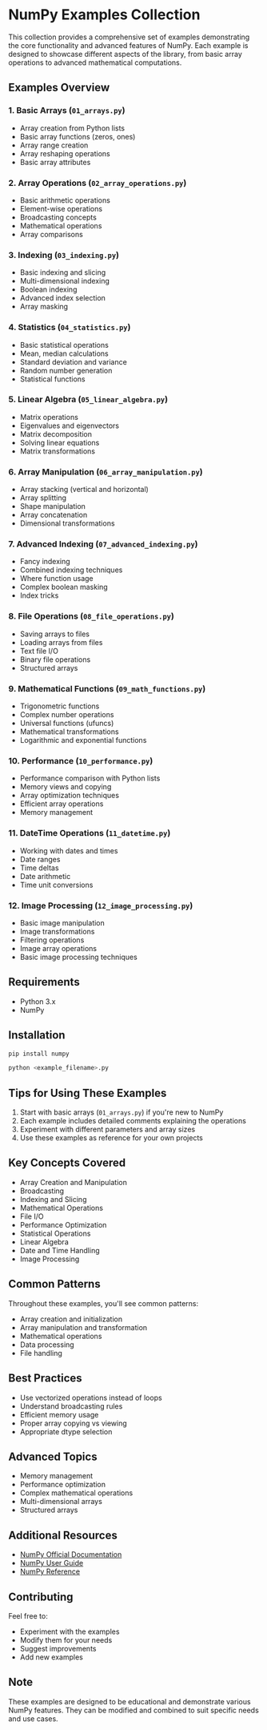 # NumPy Examples Collection

This collection provides a comprehensive set of examples demonstrating the core functionality and advanced features of NumPy. Each example is designed to showcase different aspects of the library, from basic array operations to advanced mathematical computations.

## Examples Overview

### 1. Basic Arrays (`01_arrays.py`)
- Array creation from Python lists
- Basic array functions (zeros, ones)
- Array range creation
- Array reshaping operations
- Basic array attributes

### 2. Array Operations (`02_array_operations.py`)
- Basic arithmetic operations
- Element-wise operations
- Broadcasting concepts
- Mathematical operations
- Array comparisons

### 3. Indexing (`03_indexing.py`)
- Basic indexing and slicing
- Multi-dimensional indexing
- Boolean indexing
- Advanced index selection
- Array masking

### 4. Statistics (`04_statistics.py`)
- Basic statistical operations
- Mean, median calculations
- Standard deviation and variance
- Random number generation
- Statistical functions

### 5. Linear Algebra (`05_linear_algebra.py`)
- Matrix operations
- Eigenvalues and eigenvectors
- Matrix decomposition
- Solving linear equations
- Matrix transformations

### 6. Array Manipulation (`06_array_manipulation.py`)
- Array stacking (vertical and horizontal)
- Array splitting
- Shape manipulation
- Array concatenation
- Dimensional transformations

### 7. Advanced Indexing (`07_advanced_indexing.py`)
- Fancy indexing
- Combined indexing techniques
- Where function usage
- Complex boolean masking
- Index tricks

### 8. File Operations (`08_file_operations.py`)
- Saving arrays to files
- Loading arrays from files
- Text file I/O
- Binary file operations
- Structured arrays

### 9. Mathematical Functions (`09_math_functions.py`)
- Trigonometric functions
- Complex number operations
- Universal functions (ufuncs)
- Mathematical transformations
- Logarithmic and exponential functions

### 10. Performance (`10_performance.py`)
- Performance comparison with Python lists
- Memory views and copying
- Array optimization techniques
- Efficient array operations
- Memory management

### 11. DateTime Operations (`11_datetime.py`)
- Working with dates and times
- Date ranges
- Time deltas
- Date arithmetic
- Time unit conversions

### 12. Image Processing (`12_image_processing.py`)
- Basic image manipulation
- Image transformations
- Filtering operations
- Image array operations
- Basic image processing techniques

## Requirements
- Python 3.x
- NumPy

## Installation 

```bash
pip install numpy
```

```bash
python <example_filename>.py
```


## Tips for Using These Examples
1. Start with basic arrays (`01_arrays.py`) if you're new to NumPy
2. Each example includes detailed comments explaining the operations
3. Experiment with different parameters and array sizes
4. Use these examples as reference for your own projects

## Key Concepts Covered
- Array Creation and Manipulation
- Broadcasting
- Indexing and Slicing
- Mathematical Operations
- File I/O
- Performance Optimization
- Statistical Operations
- Linear Algebra
- Date and Time Handling
- Image Processing

## Common Patterns
Throughout these examples, you'll see common patterns:
- Array creation and initialization
- Array manipulation and transformation
- Mathematical operations
- Data processing
- File handling

## Best Practices
- Use vectorized operations instead of loops
- Understand broadcasting rules
- Efficient memory usage
- Proper array copying vs viewing
- Appropriate dtype selection

## Advanced Topics
- Memory management
- Performance optimization
- Complex mathematical operations
- Multi-dimensional arrays
- Structured arrays

## Additional Resources
- [NumPy Official Documentation](https://numpy.org/doc/)
- [NumPy User Guide](https://numpy.org/doc/stable/user/index.html)
- [NumPy Reference](https://numpy.org/doc/stable/reference/index.html)

## Contributing
Feel free to:
- Experiment with the examples
- Modify them for your needs
- Suggest improvements
- Add new examples

## Note
These examples are designed to be educational and demonstrate various NumPy features. They can be modified and combined to suit specific needs and use cases.